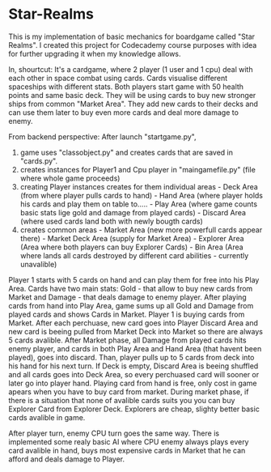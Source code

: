 # Star-Realms
This is my implementation of basic mechanics for boardgame called "Star Realms".
I created this project for Codecademy course purposes with idea for further upgrading it when my knowledge allows.

In, shourtcut:
It's a cardgame, where 2 player (1 user and 1 cpu) deal with each other in space combat using cards. Cards visualise different spaceships with different stats.
Both players start game with 50 health points and same basic deck. They will be using cards to buy new stronger ships from common "Market Area". They add new cards 
to their decks and can use them later to buy even more cards and deal more damage to enemy.

From backend perspective:
After launch "startgame.py", 
1. game uses "classobject.py" and creates cards that are saved in "cards.py". 
2. creates instances for Player1 and Cpu player in "maingamefile.py" (file where whole game proceeds)
3. creating Player instances creates for them individual areas - Deck Area (from where player pulls cards to hand)
                                                               - Hand Area (where player holds his cards and play them on table to.....
                                                               - Play Area (where game counts basic stats lige gold and damage from played cards)
                                                               - Discard Area (where used cards land both with newly bougth cards)
4. creates common areas - Market Area (new more powerfull cards appear there)
                        - Market Deck Area (supply for Market Area)
                        - Explorer Area (Area where both players can buy Explorer Cards)
                        - Bin Area (Area where lands all cards destroyed by different card abilities - currently unavalible)

Player 1 starts with 5 cards on hand and can play them for free into his Play Area. Cards have two main stats: Gold - that allow to buy new cards from Market
and Damage - that deals damage to enemy player.
After playing cards from hand into Play Area, game sums up all Gold and Damage from played cards and shows Cards in Market. Player 1 is buying cards from Market. 
After each perchuase, new card goes into Player Discard Area and new card is beeing pulled from Market Deck into Market so there are always 5 cards avalible. 
After Market phase, all Damage from played cards hits enemy player, and cards in both Play Area and Hand Area (that havent been played), goes into discard. 
Than, player pulls up to 5 cards from deck into his hand for his next turn. If Deck is empty, Discard Area is beeing shuffled and all cards goes into Deck Area, 
so every perchuased card will sooner or later go into player hand. Playing card from hand is free, only cost in game apears when you have to buy card from market. 
During market phase, if there is a situation that none of avalible cards suits you you can buy Explorer Card from Explorer Deck. Explorers are cheap, slighty better
basic cards avalible in game.

After player turn, enemy CPU turn goes the same way. There is implemented some realy basic AI where CPU enemy always plays every card avalible in hand, buys most expensive
cards in Market that he can afford and deals damage to Player. 

